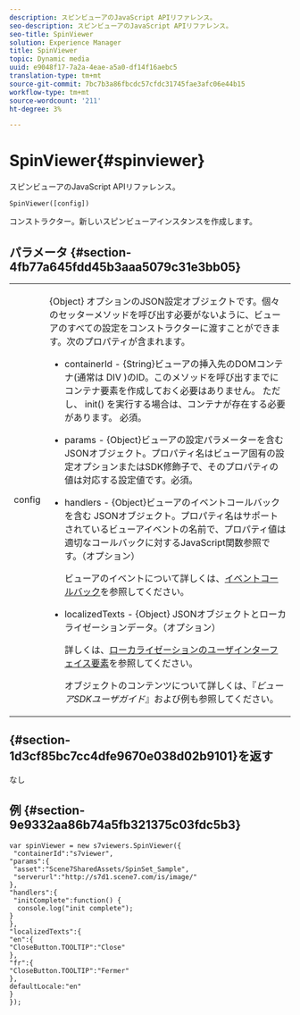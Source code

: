 ```yaml
---
description: スピンビューアのJavaScript APIリファレンス。
seo-description: スピンビューアのJavaScript APIリファレンス。
seo-title: SpinViewer
solution: Experience Manager
title: SpinViewer
topic: Dynamic media
uuid: e9048f17-7a2a-4eae-a5a0-df14f16aebc5
translation-type: tm+mt
source-git-commit: 7bc7b3a86fbcdc57cfdc31745fae3afc06e44b15
workflow-type: tm+mt
source-wordcount: '211'
ht-degree: 3%

---
```



# SpinViewer{#spinviewer}

スピンビューアのJavaScript APIリファレンス。

`SpinViewer([config])`

コンストラクター。新しいスピンビューアインスタンスを作成します。

## パラメータ {#section-4fb77a645fdd45b3aaa5079c31e3bb05}

<table id="table_896DFF34A68A403DB93A6D597461A573"> 
 <tbody> 
  <tr> 
   <td colname="col1"> <p> <span class="codeph"> <span class="varname"> config  </span> </span> </p> </td> 
   <td colname="col2"> <p> <span class="codeph"> {Object} </span> オプションのJSON設定オブジェクトです。個々のセッターメソッドを呼び出す必要がないように、ビューアのすべての設定をコンストラクターに渡すことができます。次のプロパティが含まれます。 </p> <p> 
     <ul id="ul_266C711E8E75471E90C15F39A96A142F"> 
      <li id="li_71857BBD652243A094E936C2C8EA9702"> <p> <span class="codeph"> containerId  </span> -  <span class="codeph"> {String}ビューアの挿入先のDOMコンテナ(通常は </span> DIV <span class="codeph">  </span>)のID。このメソッドを呼び出すまでにコンテナ要素を作成しておく必要はありません。 ただし、<span class="codeph"> init() </span>を実行する場合は、コンテナが存在する必要があります。 必須。 </p> </li> 
      <li id="li_3D28979F04274AC9B507B33D4275FC3A"> <p> <span class="codeph"> params  </span> -  <span class="codeph"> {Object}ビューアの設定パラメーターを含む </span> JSONオブジェクト。プロパティ名はビューア固有の設定オプションまたはSDK修飾子で、そのプロパティの値は対応する設定値です。必須。 </p> </li> 
      <li id="li_A40AC2167575415FB3383D070E27B9AB"> <p> <span class="codeph"> handlers  </span> -  <span class="codeph"> {Object}ビューアのイベントコールバックを含む </span> JSONオブジェクト。プロパティ名はサポートされているビューアイベントの名前で、プロパティ値は適切なコールバックに対するJavaScript関数参照です。（オプション） </p> <p>ビューアのイベントについて詳しくは、<a href="../../../c-html5-s7-aem-asset-viewers/c-html5-spin-viewer-about/c-html5-spin-viewer-event-callbacks.md#concept-9c553c80eefd422faacf6522c69804bf" format="dita" scope="local">イベントコールバック</a>を参照してください。 </p> </li> 
      <li id="li_643787FB4A424D0AB6B8E12F44C3A9AC"> <p> <span class="codeph"> localizedTexts  </span> -  <span class="codeph"> {Object}  </span> JSONオブジェクトとローカライゼーションデータ。（オプション） </p> <p>詳しくは、<a href="../../../c-html5-s7-aem-asset-viewers/c-html5-spin-viewer-about/c-html5-spin-viewer-localization.md#concept-e35c15c9e82648328806cdc6aa255d98" format="dita" scope="local">ローカライゼーションのユーザインターフェイス要素</a>を参照してください。 </p> <p>オブジェクトのコンテンツについて詳しくは、『<i>ビューアSDKユーザガイド</i>』および例も参照してください。 </p> </li> 
     </ul> </p> </td> 
  </tr> 
 </tbody> 
</table>

## {#section-1d3cf85bc7cc4dfe9670e038d02b9101}を返す

なし

## 例 {#section-9e9332aa86b74a5fb321375c03fdc5b3}

```
var spinViewer = new s7viewers.SpinViewer({ 
 "containerId":"s7viewer", 
"params":{ 
 "asset":"Scene7SharedAssets/SpinSet_Sample", 
 "serverurl":"http://s7d1.scene7.com/is/image/" 
}, 
"handlers":{ 
 "initComplete":function() { 
  console.log("init complete"); 
} 
}, 
"localizedTexts":{ 
"en":{ 
"CloseButton.TOOLTIP":"Close" 
}, 
"fr":{ 
"CloseButton.TOOLTIP":"Fermer" 
}, 
defaultLocale:"en" 
} 
});
```

